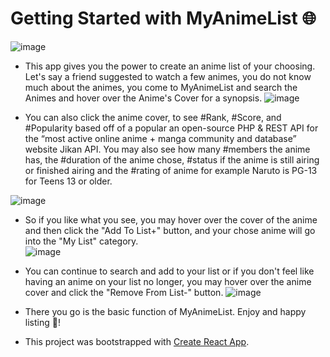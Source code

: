 # Getting Started with MyAnimeList :globe_with_meridians:
![image](https://github.com/toneiscoding/Module2Project/assets/129553282/9c07c9bd-23cb-45c7-a647-dae4b4a7947d)

* This app gives you the power to create an anime list of your choosing.  Let's say a friend suggested to watch a few animes, you do not know much about the animes, you come to MyAnimeList and search the Animes and hover over the Anime's Cover for a synopsis. 
![image](https://github.com/toneiscoding/Module2Project/assets/129553282/e0e41445-dae2-4f1e-86e1-852c5ffaf59e)


* You can also click the anime cover, to see #Rank, #Score, and #Popularity based off of a popular an open-source PHP & REST API for the “most active online anime + manga community and database” website Jikan API. You may also see how many #members the anime has, the #duration of the anime chose, #status if the anime is still airing or finished airing and the #rating of anime for example Naruto is PG-13 for Teens 13 or older.  

![image](https://github.com/toneiscoding/Module2Project/assets/129553282/0fb48f83-7d83-424a-ad15-72b0fc57bdea)


* So if you like what you see, you may hover over the cover of the anime and then click the "Add To List+" button, and your chose anime will go into the "My List" category.  
![image](https://github.com/toneiscoding/Module2Project/assets/129553282/bb34fa55-cc61-41dc-ae28-92f267298eb5)

* You can continue to search and add to your list or if you don't feel like having an anime on your list no longer, you may hover over the anime cover and click the "Remove From List-" button.
![image](https://github.com/toneiscoding/Module2Project/assets/129553282/a90948f4-50e9-49f0-bac1-ff37cd5d99f6)



* There you go is the basic function of MyAnimeList.  Enjoy and happy listing :information_desk_person:!  

* This project was bootstrapped with [Create React App](https://github.com/facebook/create-react-app).

